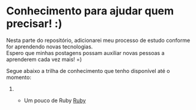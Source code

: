 # Conhecimento para ajudar quem precisar! :)

Nesta parte do repositório, adicionarei meu processo de estudo conforme for aprendendo novas tecnologias.<br />
Espero que minhas postagens possam auxiliar novas pessoas a aprenderem cada vez mais! =)

Segue abaixo a trilha de conhecimento que tenho disponível até o momento:

  <ol>
  <li><a Desenvolvimento: </a></li>
      <ul>
      <li>Um pouco de Ruby <a href="https://github.com/fabioluizregis/Descobrindo-e-Aprendendo/tree/master/Ruby">Ruby</a></li>
      </ul> 
  </ol> 


